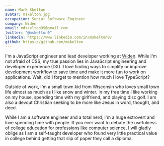 ```yaml
---
name: Mark Skelton
avatar: mskelton.jpg
occupation: Senior Software Engineer
company: Widen
email: mdskelton99@gmail.com
twitter: "@mskelton0"
linkedin: https://www.linkedin.com/in/mskelton0/
github: https://github.com/mskelton
---
```


I'm a JavaScript engineer and lead developer working at
[Widen](https://www.widen.com). While I'm not afraid of CSS, my true passion
lies in JavaScript engineering and developer experience (DX). I love finding
ways to simplify or improve development workflow to save time and make it more
fun to work on applications. Wait, did I forget to mention how much I love
TypeScript?

Outside of work, I'm a small town kid from Wisconsin who loves small town life
almost as much as I like snow and winter. In my free time I like working on my
house, spending time with my girlfriend, and playing disc golf. I am also a
devout Christian seeking to be more like Jesus in word, thought, and deed.

While I am a software engineer and a total nerd, I'm a huge extrovert and love
spending time with people. If you ever want to debate the usefulness of college
education for professions like computer science, I will gladly oblige as I am a
self-taught developer who found very little practical value in college behind
getting that slip of paper they call a diploma.
